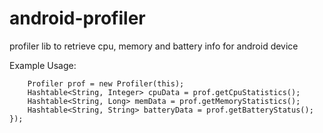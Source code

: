 android-profiler
========

profiler lib to retrieve cpu, memory and battery info for android device

Example Usage: 

```
	Profiler prof = new Profiler(this);
	Hashtable<String, Integer> cpuData = prof.getCpuStatistics();
	Hashtable<String, Long> memData = prof.getMemoryStatistics();
	Hashtable<String, String> batteryData = prof.getBatteryStatus();
});
```
